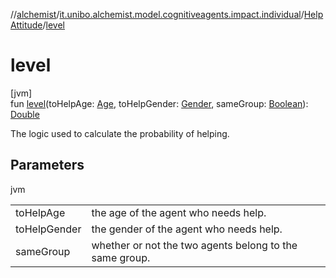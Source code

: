 //[alchemist](../../../index.md)/[it.unibo.alchemist.model.cognitiveagents.impact.individual](../index.md)/[HelpAttitude](index.md)/[level](level.md)

# level

[jvm]\
fun [level](level.md)(toHelpAge: [Age](../-age/index.md), toHelpGender: [Gender](../-gender/index.md), sameGroup: [Boolean](https://kotlinlang.org/api/latest/jvm/stdlib/kotlin/-boolean/index.html)): [Double](https://kotlinlang.org/api/latest/jvm/stdlib/kotlin/-double/index.html)

The logic used to calculate the probability of helping.

## Parameters

jvm

| | |
|---|---|
| toHelpAge | the age of the agent who needs help. |
| toHelpGender | the gender of the agent who needs help. |
| sameGroup | whether or not the two agents belong to the same group. |
